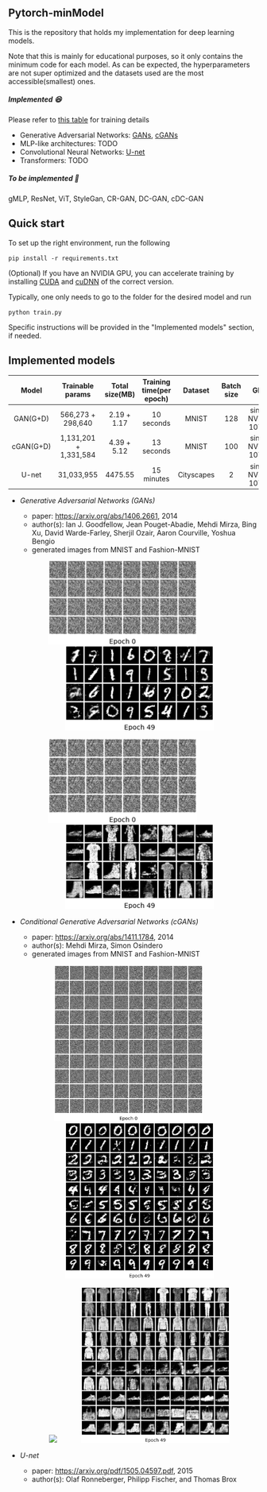 ## Pytorch-minModel
This is the repository that holds my implementation for deep learning models. 

Note that this is mainly for educational purposes, so it only contains the minimum code for each model. As can be expected, the hyperparameters are not super optimized and the datasets used are the most accessible(smallest) ones.

##### Implemented :satisfied: 

Please refer to [this table](#training) for training details

- Generative Adversarial Networks: [GANs](#GANs), [cGANs](#cGANs)
- MLP-like architectures: TODO
- Convolutional Neural Networks: [U-net](#unet)
- Transformers: TODO


##### To be implemented :monocle_face:	
gMLP, ResNet, ViT, StyleGan, CR-GAN, DC-GAN, cDC-GAN

## Quick start
To set up the right environment, run the following
```
pip install -r requirements.txt
```
(Optional) If you have an NVIDIA GPU, you can accelerate training by installing [CUDA](https://developer.nvidia.com/cuda-downloads/) and [cuDNN](https://developer.nvidia.com/cudnn) of the correct version.

Typically, one only needs to go to the folder for the desired model and run 
```
python train.py
```
Specific instructions will be provided in the "Implemented models" section, if needed.


## Implemented models

<a id="training">
  
| Model     | Trainable params       | Total size(MB)  | Training time(per epoch) | Dataset             | Batch size | GPU                  |
| :-------: | :--------------------: | :-------------: | :----------------------: | :-----------------: | :--------: | :------------------: |
| GAN(G+D)  | 566,273 + 298,640      | 2.19 + 1.17     | 10 seconds               | MNIST               | 128        | single NVIDIA 1070ti |
| cGAN(G+D) | 1,131,201 + 1,331,584  | 4.39 + 5.12     | 13 seconds               | MNIST               | 100        | single NVIDIA 1070ti |
| U-net     | 31,033,955             | 4475.55         | 15 minutes               | Cityscapes          | 2          | single NVIDIA 1070ti |


- <i>Generative Adversarial Networks (GANs)</i><a id="GANs">
  - paper: https://arxiv.org/abs/1406.2661, 2014
  - author(s): Ian J. Goodfellow, Jean Pouget-Abadie, Mehdi Mirza, Bing Xu, David Warde-Farley, Sherjil Ozair, Aaron Courville, Yoshua Bengio
  - generated images from MNIST and Fashion-MNIST
  <p align="center"><img src="assets/gan.gif" width="300">
  &nbsp;&nbsp;&nbsp;&nbsp;&nbsp;&nbsp;&nbsp;&nbsp;&nbsp;&nbsp;&nbsp;&nbsp;&nbsp;&nbsp;&nbsp;&nbsp;
  <img src="assets/GAN_49.png" width="300"></p>
    <p align="center"><img src="assets/GAN_fashion.gif" width="300">
  &nbsp;&nbsp;&nbsp;&nbsp;&nbsp;&nbsp;&nbsp;&nbsp;&nbsp;&nbsp;&nbsp;&nbsp;&nbsp;&nbsp;&nbsp;&nbsp;
  <img src="assets/GAN_49_fashion.png" width="300"></p>
  
  
- <i>Conditional Generative Adversarial Networks (cGANs)</i><a id="cGANs">
  - paper: https://arxiv.org/abs/1411.1784, 2014
  - author(s): Mehdi Mirza, Simon Osindero
  - generated images from MNIST and Fashion-MNIST
  <p align="center"><img width="300" src="assets/cGAN.gif">
  &nbsp;&nbsp;&nbsp;&nbsp;&nbsp;&nbsp;&nbsp;&nbsp;&nbsp;&nbsp;
  <img width="300" src="assets/cGAN_49.png"></p>
  <p align="center"><img width="300" src="assets/cGAN_fashion.gif">
  &nbsp;&nbsp;&nbsp;&nbsp;&nbsp;&nbsp;&nbsp;&nbsp;&nbsp;&nbsp;
  <img width="300" src="assets/cGAN_49_fashion.png"></p>

- <i>U-net</i><a id="unet">
  - paper: https://arxiv.org/pdf/1505.04597.pdf, 2015
  - author(s): Olaf Ronneberger, Philipp Fischer, and Thomas Brox
